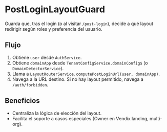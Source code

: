 # PostLoginLayoutGuard

Guarda que, tras el login (o al visitar `/post-login`), decide a qué layout redirigir según roles y preferencia del usuario.

## Flujo
1. Obtiene `user` desde `AuthService`.
2. Obtiene `domainApp` desde `TenantConfigService.domainConfig$` (o `DomainDetectorService`).
3. Llama a `LayoutRouterService.computePostLoginUrl(user, domainApp)`.
4. Navega a la URL destino. Si no hay layout permitido, navega a `/auth/forbidden`.

## Beneficios
- Centraliza la lógica de elección del layout.
- Facilita el soporte a casos especiales (Owner en Vendix landing, multi-org).
